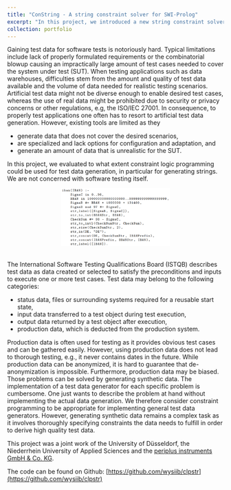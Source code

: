 ```yaml
---
title: "ConString - A string constraint solver for SWI-Prolog"
excerpt: "In this project, we introduced a new string constraint solver for SWI-Prolog having interfaces to CLP(FD), CLP(B) and CLP(R) for generating strings containing integers, booleans and reals. This project was a joint work with the Niederrhein University of Applied Sciences and the periplus instruments GmbH & Co. KG.<br/><br/><img width='30%' src='/images/clpstr-iban.png'>"
collection: portfolio
---
```


Gaining test data for software tests is notoriously hard. Typical limitations include lack of properly formulated requirements or the combinatorial blowup causing an impractically large amount of test cases needed to cover the system under test (SUT).
When testing applications such as data warehouses, difficulties stem from the amount and quality of test data available and the volume of data needed for realistic testing scenarios. Artificial test data might not be diverse enough to enable desired test cases, whereas the use of real data might be prohibited due to security or privacy concerns or other regulations, e.g, the ISO/IEC 27001.
In consequence, to properly test applications one often has to resort to artificial test data generation. However, existing tools are limited as they
- generate data that does not cover the desired scenarios,
- are specialized and lack options for configuration and adaptation, and
- generate an amount of data that is unrealistic for the SUT.

In this project, we evaluated to what extent constraint logic programming could be used for test data generation, in particular for generating strings. We are not concerned with software testing itself.

<center><img width='50%' src='/images/clpstr-iban.png'></center><br>

The International Software Testing Qualifications Board (ISTQB) describes test data as data created or selected to satisfy the preconditions and inputs to execute one or more test cases.
Test data may belong to the following categories:
- status data, files or surrounding systems required for a reusable start state,
- input data transferred to a test object during test execution,
- output data returned by a test object after execution,
- production data, which is deducted from the production system.

Production data is often used for testing as it provides obvious test cases and can be gathered easily.
However, using production data does not lead to thorough testing, e.g., it never contains dates in the future.
While production data can be anonymized, it is hard to guarantee that de-anonymization is impossible.
Furthermore, production data may be biased.
Those problems can be solved by generating synthetic data.
The implementation of a test data generator for each specific problem is cumbersome.
One just wants to describe the problem at hand without implementing the actual data generation.
We therefore consider constraint programming to be appropriate for implementing general test data generators.
However, generating synthetic data remains a complex task as it involves thoroughly specifying constraints the data needs to fulfill in order to derive high quality test data.

This project was a joint work of the University of Düsseldorf, the Niederrhein University of Applied Sciences and the [periplus instruments GmbH & Co. KG](https://www.periplus.eu/).

The code can be found on Github: [https://github.com/wysiib/clpstr](https://github.com/wysiib/clpstr)
